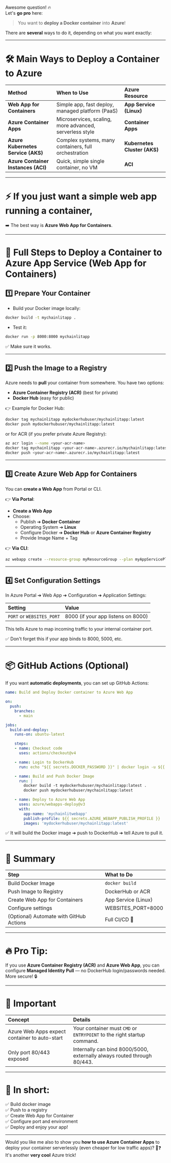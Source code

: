 Awesome question! 🔥  
Let's **go pro** here:  
> You want to **deploy a Docker container** into **Azure**!

There are **several** ways to do it, depending on what you want exactly:

---

# 🛠 Main Ways to Deploy a Container to Azure

| Method | When to Use | Azure Resource |
|:--|:--|:--|
| **Web App for Containers** | Simple app, fast deploy, managed platform (PaaS) | **App Service (Linux)** |
| **Azure Container Apps** | Microservices, scaling, more advanced, serverless style | **Container Apps** |
| **Azure Kubernetes Service (AKS)** | Complex systems, many containers, full orchestration | **Kubernetes Cluster (AKS)** |
| **Azure Container Instances (ACI)** | Quick, simple single container, no VM | **ACI** |

---

# ⚡ If you just want a **simple web app running a container**,  
➡️ The best way is **Azure Web App for Containers**.

---

# 🚀 Full Steps to Deploy a Container to Azure App Service (Web App for Containers)

## 1️⃣ Prepare Your Container

- Build your Docker image locally:

```bash
docker build -t mychainlitapp .
```

- Test it:

```bash
docker run -p 8000:8000 mychainlitapp
```

✅ Make sure it works.

---

## 2️⃣ Push the Image to a Registry

Azure needs to **pull** your container from somewhere. You have two options:

- **Azure Container Registry (ACR)** (best for private)
- **Docker Hub** (easy for public)

👉 Example for Docker Hub:

```bash
docker tag mychainlitapp mydockerhubuser/mychainlitapp:latest
docker push mydockerhubuser/mychainlitapp:latest
```

or for ACR (if you prefer private Azure Registry):

```bash
az acr login --name <your-acr-name>
docker tag mychainlitapp <your-acr-name>.azurecr.io/mychainlitapp:latest
docker push <your-acr-name>.azurecr.io/mychainlitapp:latest
```

---

## 3️⃣ Create Azure Web App for Containers

You can **create a Web App** from Portal or CLI.

👉 **Via Portal**:
- **Create a Web App**
- Choose:
  - Publish ➔ **Docker Container**
  - Operating System ➔ **Linux**
  - Configure Docker ➔ **Docker Hub** or **Azure Container Registry**
  - Provide Image Name + Tag

👉 **Via CLI**:

```bash
az webapp create --resource-group myResourceGroup --plan myAppServicePlan --name mychainlitwebapp --deployment-container-image-name mydockerhubuser/mychainlitapp:latest
```

---

## 4️⃣ Set Configuration Settings

In Azure Portal ➔ Web App ➔ Configuration ➔ Application Settings:

| Setting | Value |
|:--|:--|
| `PORT` or `WEBSITES_PORT` | 8000 (if your app listens on 8000) |

This tells Azure to map incoming traffic to your internal container port.

✅ Don't forget this if your app binds to 8000, 5000, etc.

---

# 📦 GitHub Actions (Optional)

If you want **automatic deployments**, you can set up GitHub Actions:

```yaml
name: Build and Deploy Docker container to Azure Web App

on:
  push:
    branches:
      - main

jobs:
  build-and-deploy:
    runs-on: ubuntu-latest

    steps:
    - name: Checkout code
      uses: actions/checkout@v4

    - name: Login to DockerHub
      run: echo "${{ secrets.DOCKER_PASSWORD }}" | docker login -u ${{ secrets.DOCKER_USERNAME }} --password-stdin

    - name: Build and Push Docker Image
      run: |
        docker build -t mydockerhubuser/mychainlitapp:latest .
        docker push mydockerhubuser/mychainlitapp:latest

    - name: Deploy to Azure Web App
      uses: azure/webapps-deploy@v3
      with:
        app-name: 'mychainlitwebapp'
        publish-profile: ${{ secrets.AZURE_WEBAPP_PUBLISH_PROFILE }}
        images: 'mydockerhubuser/mychainlitapp:latest'
```

✅ It will build the Docker image ➔ push to DockerHub ➔ tell Azure to pull it.

---

# 🎯 Summary

| Step | What to Do |
|:--|:--|
| Build Docker Image | `docker build` |
| Push Image to Registry | DockerHub or ACR |
| Create Web App for Containers | App Service (Linux) |
| Configure settings | WEBSITES_PORT=8000 |
| (Optional) Automate with GitHub Actions | Full CI/CD 🚀 |

---

# 🔥 Pro Tip:
If you use **Azure Container Registry (ACR)** and **Azure Web App**, you can configure **Managed Identity Pull** — no DockerHub login/passwords needed. More secure! 🔒

---

# 📢 Important

| Concept | Details |
|:--|:--|
| Azure Web Apps expect container to auto-start | Your container must `CMD` or `ENTRYPOINT` to the right startup command. |
| Only port 80/443 exposed | Internally can bind 8000/5000, externally always routed through 80/443. |

---

# 🧠 In short:
✅ Build docker image  
✅ Push to a registry  
✅ Create Web App for Container  
✅ Configure port and environment  
✅ Deploy and enjoy your app!

---

Would you like me also to show you **how to use Azure Container Apps** to deploy your container serverlessly (even cheaper for low traffic apps)? 🚀❓  
It's another **very cool** Azure trick!